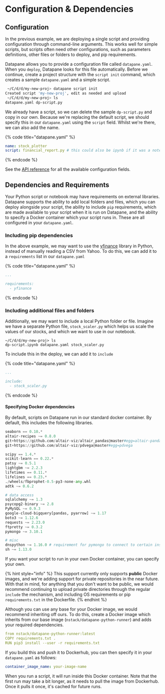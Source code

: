 # Configuration & Dependencies

## Configuration

In the previous example, we are deploying a single script and providing configuration through command-line arguments. This works well for simple scripts, but scripts often need other configurations, such as parameters definitions, other files or folders to deploy, and pip requirements.

Datapane allows you to provide a configuration file called `datapane.yaml`. When you `deploy`, Datapane looks for this file automatically. Before we continue, create a project structure with the `script init` command, which creates a sample `datapane.yaml` and a simple script.

```bash
 ~/C/d/d/my-new-proj> datapane script init
Created script 'my-new-proj', edit as needed and upload
 ~/C/d/d/my-new-proj> ls
datapane.yaml dp-script.py
```

We already have a script, so we can delete the sample `dp-script.py` and copy in our own. Because we're replacing the default script, we should specify this in our `datapane.yaml` using the `script` field. Whilst we're there, we can also add the name.

{% code title="datapane.yaml" %}
```yaml
name: stock_plotter
script: financial_report.py # this could also be ipynb if it was a notebook
```
{% endcode %}

See the [API reference](../reference/scripts/datapane.yaml.md) for all the available configuration fields.

## Dependencies and Requirements

Your Python script or notebook may have requirements on external libraries. Datapane supports the ability to add local folders and files, which you can deploy alongside your script, the ability to include `pip` requirements, which are made available to your script when it is run on Datapane, and the ability to specify a Docker container which your script runs in. These are all configured in your `datapane.yaml`.

### Including pip dependencies

In the above example, we may want to use the [yfinance](https://pypi.org/project/yfinance/) library in Python, instead of manually reading a CSV from Yahoo. To do this, we can add it to a `requirements` list in our `datapane.yaml`

{% code title="datapane.yaml" %}
```yaml
...

requirements:
  - yfinance
```
{% endcode %}

### Including additional files and folders

Additionally, we may want to include a local Python folder or file. Imagine we have a separate Python file, `stock_scaler.py` which helps us scale the values of our stocks, and which we want to use in our notebook.

```text
~/C/d/d/my-new-proj> ls
dp-script.ipynb datapane.yaml stock_scaler.py
```

To include this in the deploy, we can add it to `include` 

{% code title="datapane.yaml" %}
```yaml
...

include:
  - stock_scaler.py
```
{% endcode %}

#### Specifying Docker dependencies

By default, scripts on Datapane run in our standard docker container. By default, this includes the following libraries.

```python
seaborn == 0.10.*
altair-recipes ~= 0.8.0
git+https://github.com/altair-viz/altair_pandas@master#egg=altair-pandas
git+https://github.com/altair-viz/pdvega@master#egg=pdvega

scipy == 1.4.*
scikit-learn == 0.22.*
patsy ~= 0.5.1
lightgbm ~= 2.2.3
lifetimes == 0.11.*
lifelines == 0.23.*
./wheels/fbprophet-0.5-py3-none-any.whl
adtk ~= 0.6.2

# data access
sqlalchemy ~= 1.3
psycopg2-binary ~= 2.8
PyMySQL ~= 0.9.3
google-cloud-bigquery[pandas, pyarrow] ~= 1.17
boto3 ~= 1.12.6
requests ~= 2.23.0
ftpretty ~= 0.3.2
pymongo ~= 3.10.1

# misc
dnspython ~= 1.16.0 # requirement for pymongo to connect to certain instances
sh ~= 1.13.0
```

If you want your script to run in your own Docker container, you can specify your own. 

{% hint style="info" %}
This support currently only supports **public** Docker images, and we're adding support for private repositories in the near future. With that in mind, for anything that you don't want to be public, we would recommend continuing to upload private directories through the regular `include` the mechanism, and including OS requirements or pip `requirements.txt` in the Dockerfile.
{% endhint %}

Although you can use any base for your Docker image, we would recommend inheriting off ours. To do this, create a Docker image which inherits from our base image \(`nstack/datapane-python-runner`\) and adds your required dependencies. 

```yaml
from nstack/datapane-python-runner:latest
COPY requirements.txt .
RUN pip3 install --user -r requirements.txt
```

If you build this and push it to Dockerhub, you can then specify it in your `datapane.yaml` as follows:

```yaml
container_image_name: your-image-name
```

When you run a script, it will run inside this Docker container. Note that the first run may take a bit longer, as it needs to pull the image from Dockerhub. Once it pulls it once, it's cached for future runs.

